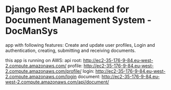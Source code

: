 # Django Rest API backend for Document Management System - DocManSys

app with following features: Create and update user profiles, Login and authentication, 
creating, submitting and receiving documents.


this app is running on AWS: 
api root: http://ec2-35-176-9-84.eu-west-2.compute.amazonaws.com/
profile: http://ec2-35-176-9-84.eu-west-2.compute.amazonaws.com/profile/
login: http://ec2-35-176-9-84.eu-west-2.compute.amazonaws.com/login
document:  http://ec2-35-176-9-84.eu-west-2.compute.amazonaws.com/api/document/

